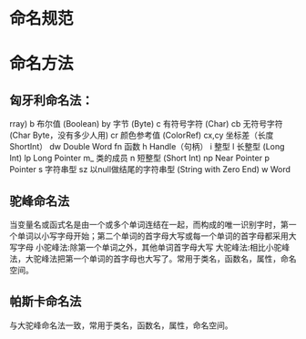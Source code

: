 命名规范
=====

# 命名方法

## 匈牙利命名法：

rray)
 b              布尔值 (Boolean)
  by             字节 (Byte)
   c              有符号字符 (Char)
    cb             无符号字符 (Char Byte，没有多少人用)
     cr             颜色参考值 (ColorRef)
      cx,cy          坐标差（长度 ShortInt）
       dw             Double Word
        fn             函数
         h              Handle（句柄）
          i              整型
           l              长整型 (Long Int)
            lp             Long Pointer
             m_             类的成员
              n              短整型 (Short Int)
               np             Near Pointer
                p              Pointer
                 s              字符串型
                  sz             以null做结尾的字符串型 (String with Zero End)
                   w              Word

## 驼峰命名法

当变量名或函式名是由一个或多个单词连结在一起，而构成的唯一识别字时，第一个单词以小写字母开始；第二个单词的首字母大写或每一个单词的首字母都采用大写字母
小驼峰法:除第一个单词之外，其他单词首字母大写
大驼峰法:相比小驼峰法，大驼峰法把第一个单词的首字母也大写了。常用于类名，函数名，属性，命名空间。 

## 帕斯卡命名法

与大驼峰命名法一致，常用于类名，函数名，属性，命名空间。
